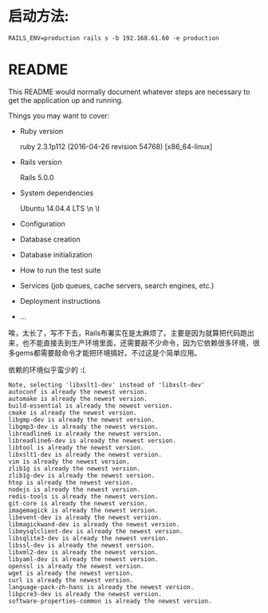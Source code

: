 # 启动方法: 
`RAILS_ENV=production rails s -b 192.168.61.60 -e production`
# README

This README would normally document whatever steps are necessary to get the
application up and running.

Things you may want to cover:

* Ruby version

    ruby 2.3.1p112 (2016-04-26 revision 54768) [x86_64-linux]

* Rails version

    Rails 5.0.0

* System dependencies

    Ubuntu 14.04.4 LTS \n \l

* Configuration


* Database creation

* Database initialization

* How to run the test suite

* Services (job queues, cache servers, search engines, etc.)

* Deployment instructions

* ...


唉，太长了，写不下去，Rails布署实在是太麻烦了。主要是因为就算把代码跑出来，也不能直接丢到生产环境里面，还需要敲不少命令，因为它依赖很多环境，很多gems都需要敲命令才能把环境搞好。不过这是个简单应用。


依赖的环境似乎蛮少的 :(.

```
Note, selecting 'libxslt1-dev' instead of 'libxslt-dev'
autoconf is already the newest version.
automake is already the newest version.
build-essential is already the newest version.
cmake is already the newest version.
libgmp-dev is already the newest version.
libgmp3-dev is already the newest version.
libreadline6 is already the newest version.
libreadline6-dev is already the newest version.
libtool is already the newest version.
libxslt1-dev is already the newest version.
vim is already the newest version.
zlib1g is already the newest version.
zlib1g-dev is already the newest version.
htop is already the newest version.
nodejs is already the newest version.
redis-tools is already the newest version.
git-core is already the newest version.
imagemagick is already the newest version.
libevent-dev is already the newest version.
libmagickwand-dev is already the newest version.
libmysqlclient-dev is already the newest version.
libsqlite3-dev is already the newest version.
libssl-dev is already the newest version.
libxml2-dev is already the newest version.
libyaml-dev is already the newest version.
openssl is already the newest version.
wget is already the newest version.
curl is already the newest version.
language-pack-zh-hans is already the newest version.
libpcre3-dev is already the newest version.
software-properties-common is already the newest version.
```
